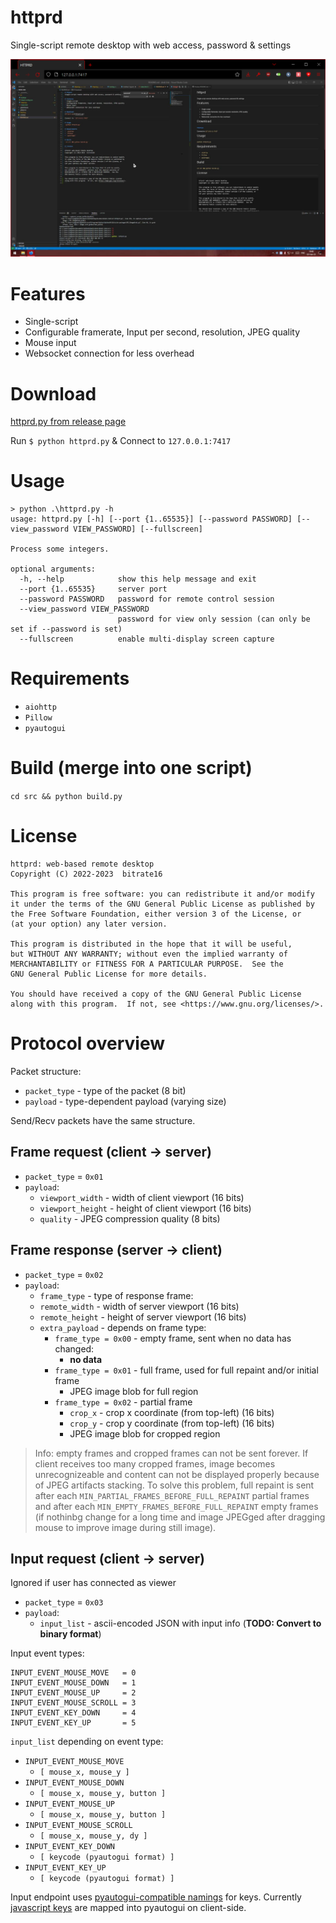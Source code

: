 # httprd
Single-script remote desktop with web access, password & settings

![httprd.py](demo.png)

# Features
* Single-script
* Configurable framerate, Input per second, resolution, JPEG quality
* Mouse input
* Websocket connection for less overhead

# Download
[httprd.py from release page](https://github.com/bitrate16/httprd/releases/latest)

Run `$ python httprd.py` & Connect to `127.0.0.1:7417`

# Usage
```
> python .\httprd.py -h
usage: httprd.py [-h] [--port {1..65535}] [--password PASSWORD] [--view_password VIEW_PASSWORD] [--fullscreen]

Process some integers.

optional arguments:
  -h, --help            show this help message and exit
  --port {1..65535}     server port
  --password PASSWORD   password for remote control session
  --view_password VIEW_PASSWORD
                        password for view only session (can only be set if --password is set)
  --fullscreen          enable multi-display screen capture
```

# Requirements
* `aiohttp`
* `Pillow`
* `pyautogui`

# Build (merge into one script)
`cd src && python build.py`

# License
```
httprd: web-based remote desktop
Copyright (C) 2022-2023  bitrate16

This program is free software: you can redistribute it and/or modify
it under the terms of the GNU General Public License as published by
the Free Software Foundation, either version 3 of the License, or
(at your option) any later version.

This program is distributed in the hope that it will be useful,
but WITHOUT ANY WARRANTY; without even the implied warranty of
MERCHANTABILITY or FITNESS FOR A PARTICULAR PURPOSE.  See the
GNU General Public License for more details.

You should have received a copy of the GNU General Public License
along with this program.  If not, see <https://www.gnu.org/licenses/>.
```

# Protocol overview

Packet structure:
* `packet_type` - type of the packet (8 bit)
* `payload` - type-dependent payload (varying size)

Send/Recv packets have the same structure.

## Frame request (client -> server)

* `packet_type` = `0x01`
* `payload`:
  * `viewport_width` - width of client viewport (16 bits)
  * `viewport_height` - height of client viewport (16 bits)
  * `quality` - JPEG compression quality (8 bits)

## Frame response (server -> client)

* `packet_type` = `0x02`
* `payload`:
  * `frame_type` - type of response frame:
  * `remote_width` - width of server viewport (16 bits)
  * `remote_height` - height of server viewport (16 bits)
  * `extra_payload` - depends on frame type:
    * `frame_type = 0x00` - empty frame, sent when no data has changed:
	  * **no data**
	* `frame_type = 0x01` - full frame, used for full repaint and/or initial frame
	  * JPEG image blob for full region
	* `frame_type = 0x02` - partial frame
	  * `crop_x` - crop x coordinate (from top-left) (16 bits)
	  * `crop_y` - crop y coordinate (from top-left) (16 bits)
	  * JPEG image blob for cropped region

> Info: empty frames and cropped frames can not be sent forever. If client receives too many cropped frames, image becomes unrecognizeable and content can not be displayed properly because of JPEG artifacts stacking. To solve this problem, full repaint is sent after each `MIN_PARTIAL_FRAMES_BEFORE_FULL_REPAINT` partial frames and after each `MIN_EMPTY_FRAMES_BEFORE_FULL_REPAINT` empty frames (if nothinbg change for a long time and image JPEGged after dragging mouse to improve image during still image).

## Input request (client -> server)

Ignored if user has connected as viewer

* `packet_type` = `0x03`
* `payload`:
  * `input_list` - ascii-encoded JSON with input info (**TODO: Convert to binary format**)

Input event types:

```
INPUT_EVENT_MOUSE_MOVE   = 0
INPUT_EVENT_MOUSE_DOWN   = 1
INPUT_EVENT_MOUSE_UP     = 2
INPUT_EVENT_MOUSE_SCROLL = 3
INPUT_EVENT_KEY_DOWN     = 4
INPUT_EVENT_KEY_UP       = 5
```

`input_list` depending on event type:
* `INPUT_EVENT_MOUSE_MOVE`
	* `[ mouse_x, mouse_y ]`
* `INPUT_EVENT_MOUSE_DOWN`
	* `[ mouse_x, mouse_y, button ]`
* `INPUT_EVENT_MOUSE_UP`
	* `[ mouse_x, mouse_y, button ]`
* `INPUT_EVENT_MOUSE_SCROLL`
	* `[ mouse_x, mouse_y, dy ]`
* `INPUT_EVENT_KEY_DOWN`
	* `[ keycode (pyautogui format) ]`
* `INPUT_EVENT_KEY_UP`
	* `[ keycode (pyautogui format) ]`

Input endpoint uses [pyautogui-compatible namings](https://pyautogui.readthedocs.io/en/latest/keyboard.html#keyboard-keys) for keys. Currently [javascript keys](https://developer.mozilla.org/en-US/docs/Web/API/UI_Events/Keyboard_event_code_values) are mapped into pyautogui on client-side.
